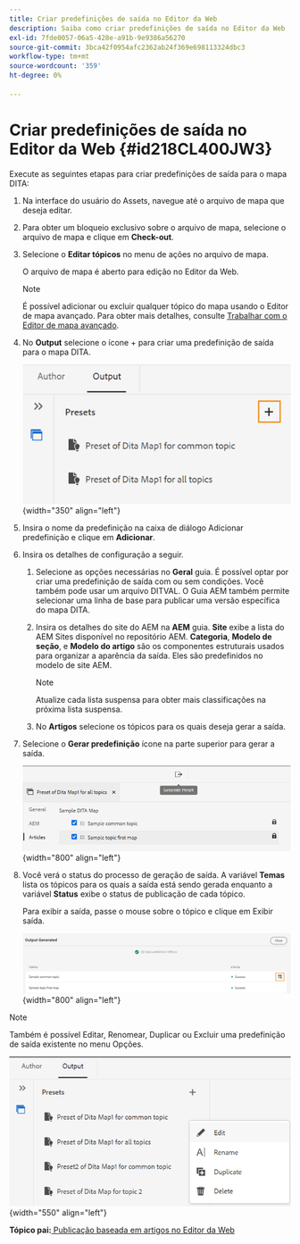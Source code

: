 ```yaml
---
title: Criar predefinições de saída no Editor da Web
description: Saiba como criar predefinições de saída no Editor da Web
exl-id: 7fde0057-06a5-428e-a91b-9e9386a56270
source-git-commit: 3bca42f0954afc2362ab24f369e698113324dbc3
workflow-type: tm+mt
source-wordcount: '359'
ht-degree: 0%

---
```


# Criar predefinições de saída no Editor da Web {#id218CL400JW3}

Execute as seguintes etapas para criar predefinições de saída para o mapa DITA:

1. Na interface do usuário do Assets, navegue até o arquivo de mapa que deseja editar.

1. Para obter um bloqueio exclusivo sobre o arquivo de mapa, selecione o arquivo de mapa e clique em **Check-out**.

1. Selecione o **Editar tópicos** no menu de ações no arquivo de mapa.

   O arquivo de mapa é aberto para edição no Editor da Web.

   >[!NOTE]
   >
   > É possível adicionar ou excluir qualquer tópico do mapa usando o Editor de mapa avançado. Para obter mais detalhes, consulte [Trabalhar com o Editor de mapa avançado](map-editor-advanced-map-editor.md#).

1. No **Output** selecione o ícone + para criar uma predefinição de saída para o mapa DITA.

   ![](images/output-tab-preset_cs.png){width="350" align="left"}

1. Insira o nome da predefinição na caixa de diálogo Adicionar predefinição e clique em **Adicionar**.

1. Insira os detalhes de configuração a seguir.

   1. Selecione as opções necessárias no **Geral** guia. É possível optar por criar uma predefinição de saída com ou sem condições. Você também pode usar um arquivo DITVAL. O Guia AEM também permite selecionar uma linha de base para publicar uma versão específica do mapa DITA.
   1. Insira os detalhes do site do AEM na **AEM** guia. **Site** exibe a lista do AEM Sites disponível no repositório AEM. **Categoria**, **Modelo de seção**, e **Modelo do artigo** são os componentes estruturais usados para organizar a aparência da saída. Eles são predefinidos no modelo de site AEM.

      >[!NOTE]
      >
      > Atualize cada lista suspensa para obter mais classificações na próxima lista suspensa.

   1. No **Artigos** selecione os tópicos para os quais deseja gerar a saída.
1. Selecione o **Gerar predefinição** ícone na parte superior para gerar a saída.

   ![](images/add-preset-articles-tab_cs.png){width="800" align="left"}

1. Você verá o status do processo de geração de saída. A variável **Temas** lista os tópicos para os quais a saída está sendo gerada enquanto a variável **Status** exibe o status de publicação de cada tópico.

   Para exibir a saída, passe o mouse sobre o tópico e clique em Exibir saída.

   ![](images/add-preset-output-generated_cs.png){width="800" align="left"}


>[!NOTE]
>
> Também é possível Editar, Renomear, Duplicar ou Excluir uma predefinição de saída existente no menu Opções.

![](images/edit-preset_cs.png){width="550" align="left"}

**Tópico pai:**[ Publicação baseada em artigos no Editor da Web](web-editor-article-publishing.md)
